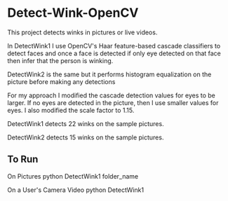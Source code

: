 # Detect-Wink-OpenCV
This project detects winks in pictures or live videos.

In DetectWink1 I use OpenCV's Haar feature-based cascade classifiers to detect faces and once a face is detected if only eye detected on that face then infer that the person is winking.

DetectWink2 is the same but it performs histogram equalization on the picture before making any detections

For my approach I modified the cascade detection values for eyes to be larger. If no eyes are detected in the picture, then I use smaller values for eyes. I also modified the scale factor to 1.15. 

DetectWink1 detects 22 winks on the sample pictures.

DetectWink2 detects 15 winks on the sample pictures.

## To Run

On Pictures
python DetectWink1 folder_name 

On a User's Camera Video
python DetectWink1
